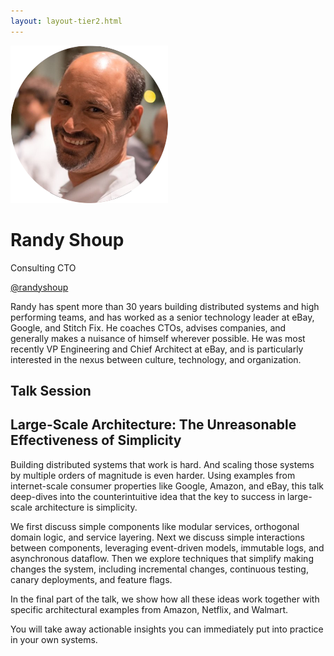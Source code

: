 ```yaml
---
layout: layout-tier2.html
---
```

<div class="container section featured-speaker">
    <div class="row">
      <div class="col-xs-12 col-sm-2 img-container">
        <img class="speaker-page-img" src="../img/speakers/Randy-Shoup-ON.png" />
        </div>
      <div class="col-xs-12 col-sm-10 copy-container">
        <h1 class="speaker-header">Randy Shoup</h1>
        <span class="speaker-subtitle">Consulting CTO</span>
        <p><a class="speaker-handle" href="https://twitter.com/randyshoup" target="_blank">@randyshoup</a></p>
        <p>Randy has spent more than 30 years building distributed systems and high performing teams, and has worked as a senior technology leader at eBay, Google, and Stitch Fix. He coaches CTOs, advises companies, and generally makes a nuisance of himself wherever possible. He was most recently VP Engineering and Chief Architect at eBay, and is particularly interested in the nexus between culture, technology, and organization.</p>
        <h2>Talk Session</h2>
        <h2 class="gold">Large-Scale Architecture: The Unreasonable Effectiveness of Simplicity</h2>
        <p>Building distributed systems that work is hard. And scaling those systems by multiple orders of magnitude is even harder. Using examples from internet-scale consumer properties like Google, Amazon, and eBay, this talk deep-dives into the counterintuitive idea that the key to success in large-scale architecture is simplicity.</p>
        <p>We first discuss simple components like modular services, orthogonal domain logic, and service layering. Next we discuss simple interactions between components, leveraging event-driven models, immutable logs, and asynchronous dataflow. Then we explore techniques that simplify making changes the system, including incremental changes, continuous testing, canary deployments, and feature flags.</p>
        <p>In the final part of the talk, we show how all these ideas work together with specific architectural examples from Amazon, Netflix, and Walmart.</p>
        <p>You will take away actionable insights you can immediately put into practice in your own systems.</p>
      </div>
    </div>
  </div>  